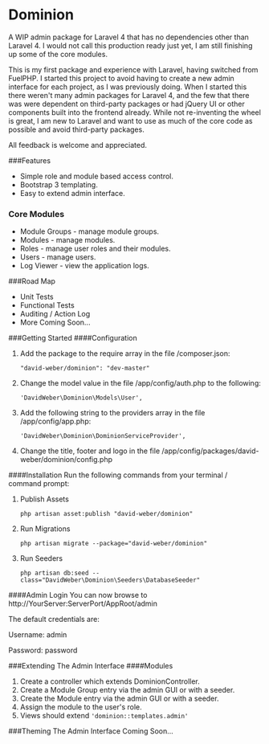 Dominion
========

A WIP admin package for Laravel 4 that has no dependencies other than Laravel 4.
I would not call this production ready just yet, I am still finishing up some of the core modules.

This is my first package and experience with Laravel, having switched from FuelPHP.
I started this project to avoid having to create a new admin interface for each project, as I was previously doing.
When I started this there weren't many admin packages for Laravel 4, and the few that there was were dependent on third-party packages or had jQuery UI or other components built into the frontend already.
While not re-inventing the wheel is great, I am new to Laravel and want to use as much of the core code as possible and avoid third-party packages.

All feedback is welcome and appreciated.

###Features
* Simple role and module based access control.
* Bootstrap 3 templating.
* Easy to extend admin interface.


### Core Modules
* Module Groups - manage module groups.
* Modules - manage modules.
* Roles - manage user roles and their modules.
* Users - manage users.
* Log Viewer - view the application logs.


###Road Map
* Unit Tests
* Functional Tests
* Auditing / Action Log
* More Coming Soon...


###Getting Started
####Configuration    
1. Add the package to the require array in the file /composer.json:

    `"david-weber/dominion": "dev-master"`
2. Change the model value in the file /app/config/auth.php to the following:

    `'DavidWeber\Dominion\Models\User',`
3. Add the following string to the providers array in the file /app/config/app.php:

    `'DavidWeber\Dominion\DominionServiceProvider',`
4. Change the title, footer and logo in the file /app/config/packages/david-weber/dominion/config.php
    

####Installation
Run the following commands from your terminal / command prompt:

1. Publish Assets

    `php artisan asset:publish "david-weber/dominion"`
2. Run Migrations
    
    `php artisan migrate --package="david-weber/dominion"`
3. Run Seeders
    
    `php artisan db:seed --class="DavidWeber\Dominion\Seeders\DatabaseSeeder"`

####Admin Login
You can now browse to http://YourServer:ServerPort/AppRoot/admin

The default credentials are:

Username: admin

Password: password


###Extending The Admin Interface
####Modules
1. Create a controller which extends DominionController.
2. Create a Module Group entry via the admin GUI or with a seeder.
3. Create the Module entry via the admin GUI or with a seeder.
4. Assign the module to the user's role.
5. Views should extend `'dominion::templates.admin'`


###Theming The Admin Interface
Coming Soon...